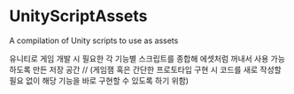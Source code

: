 # UnityScriptAssets
A compilation of Unity scripts to use as assets

유니티로 게임 개발 시 필요한 각 기능별 스크립트를 종합해
에셋처럼 꺼내서 사용 가능하도록 만든 저장 공간
// (게임잼 혹은 간단한 프로토타입 구현 시 코드를 새로 작성할 필요 없이
해당 기능을 바로 구현할 수 있도록 하기 위함)
